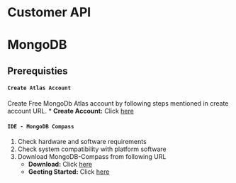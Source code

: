 # Customer API

# MongoDB

## Prerequisties

#### **`Create Atlas Account`**
 Create Free MongoDb Atlas account by following steps mentioned in create account URL.
    * **Create Account:** Click [here](https://docs.atlas.mongodb.com/tutorial/create-atlas-account) 

#### **`IDE - MongoDB Compass`**
1.	Check hardware and software requirements
2.	Check system compatibility with platform software
3.	Download MongoDB-Compass from following URL
    * **Download:** Click [here](https://www.mongodb.com/try/download/compass) 
    * **Geeting Started:** Click [here](https://docs.mongodb.com/compass/master/)



